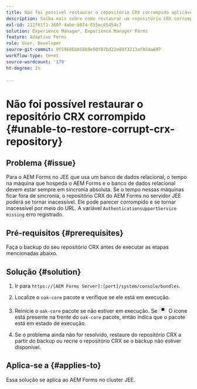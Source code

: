 ```yaml
---
title: Não foi possível restaurar o repositório CRX corrompido aplicável ao servidor de cluster JEE
description: Saiba mais sobre como restaurar um repositório CRX corrompido.
exl-id: 212f61f1-360f-4abe-b874-055ec65454c7
solution: Experience Manager, Experience Manager Forms
feature: Adaptive Forms
role: User, Developer
source-git-commit: 9f59606bb58b9e90f07bd22e89f3213afb54a697
workflow-type: tm+mt
source-wordcount: '179'
ht-degree: 1%

---
```


# Não foi possível restaurar o repositório CRX corrompido {#unable-to-restore-corrupt-crx-repository}

## Problema {#issue}

Para o AEM Forms no JEE que usa um banco de dados relacional, o tempo na máquina que hospeda o AEM Forms e o banco de dados relacional devem estar sempre em sincronia absoluta. Se o tempo nessas máquinas ficar fora de sincronia, o repositório CRX do AEM Forms no servidor JEE poderá se tornar inacessível. Ele pode parecer corrompido e se tornar inacessível por meio do URL. A variável `AuthenticationsupportService missing` erro registrado.

## Pré-requisitos {#prerequisites}

Faça o backup do seu repositório CRX antes de executar as etapas mencionadas abaixo.

## Solução {#solution}

1. Ir para  `https://[AEM Forms Server]:[port]/system/console/bundles`.

1. Localize o `oak-core` pacote e verifique se ele está em execução.

1. Reinicie o `oak-core` pacote se não estiver em execução. Se  ![Botão Pausar](/help/forms/using/assets/stop.png) O ícone está presente na frente do `oak-core` pacote, então indica que o pacote está em estado de execução.

1. Se o problema ainda não for resolvido, restaure do repositório CRX a partir do backup ou recrie o repositório CRX se o backup não estiver disponível.


## Aplica-se a {#applies-to}

Essa solução se aplica ao AEM Forms no cluster JEE.
